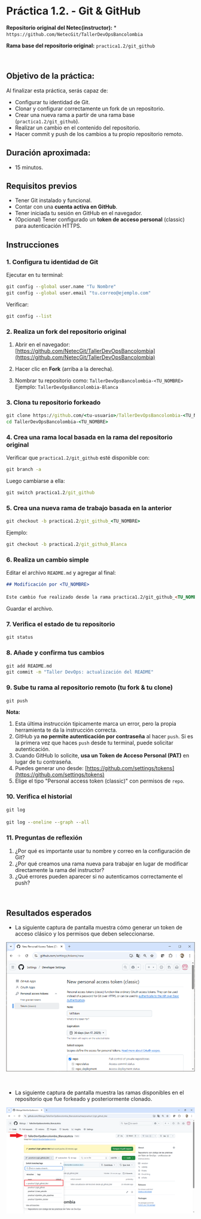 # Práctica 1.2. - Git & GitHub

**Repositorio original del Netec(instructor):**
	* `https://github.com/NetecGit/TallerDevOpsBancolombia`
	
**Rama base del repositorio original:**
`practica1.2/git_github`


<br/>

## Objetivo de la práctica:

Al finalizar esta práctica, serás capaz de:

- Configurar tu identidad de Git.
- Clonar y configurar correctamente un fork de un repositorio.
- Crear una nueva rama a partir de una rama base (`practica1.2/git_github`).
- Realizar un cambio en el contenido del repositorio.
- Hacer commit y push de los cambios a tu propio repositorio remoto.

## Duración aproximada:
- 15 minutos.

## Requisitos previos

- Tener Git instalado y funcional.
- Contar con una **cuenta activa en GitHub**.
- Tener iniciada tu sesión en GitHub en el navegador.
- (Opcional) Tener configurado un **token de acceso personal** (classic) para autenticación HTTPS.

## Instrucciones

### 1. Configura tu identidad de Git

Ejecutar en tu terminal:

```cmd
git config --global user.name "Tu Nombre"
git config --global user.email "tu.correo@ejemplo.com"
```

Verificar:

```cmd
git config --list
```


### 2. Realiza un fork del repositorio original

1. Abrir en el navegador:
	[https://github.com/NetecGit/TallerDevOpsBancolombia](https://github.com/NetecGit/TallerDevOpsBancolombia)

2. Hacer clic en **Fork** (arriba a la derecha).

3. Nombrar tu repositorio como:
   `TallerDevOpsBancolombia-<TU_NOMBRE>`
   Ejemplo: `TallerDevOpsBancolombia-Blanca`


### 3. Clona tu repositorio forkeado

```cmd
git clone https://github.com/<tu-usuario>/TallerDevOpsBancolombia-<TU_NOMBRE>.git
cd TallerDevOpsBancolombia-<TU_NOMBRE>
```

### 4. Crea una rama local basada en la rama del repositorio original

Verificar que `practica1.2/git_github` esté disponible con:

```cmd
git branch -a
```

Luego cambiarse a ella:

```cmd
git switch practica1.2/git_github  
```

### 5. Crea una nueva rama de trabajo basada en la anterior

```cmd
git checkout -b practica1.2/git_github_<TU_NOMBRE>
```

Ejemplo:

```cmd
git checkout -b practica1.2/git_github_Blanca
```

### 6. Realiza un cambio simple

Editar el archivo `README.md` y agregar al final:

```markdown
## Modificación por <TU_NOMBRE>

Este cambio fue realizado desde la rama practica1.2/git_github_<TU_NOMBRE> para simular un flujo de integración continua.
```

Guardar el archivo.

### 7. Verifica el estado de tu repositorio

```cmd
git status
```
 
### 8. Añade y confirma tus cambios

```cmd
git add README.md
git commit -m "Taller DevOps: actualización del README"
```

### 9. Sube tu rama al repositorio remoto (tu fork & tu clone)

```cmd
git push 
```

**Nota:** 
1. Esta última instrucción tipicamente marca un error, pero la propia herramienta te da la instrucción correcta.
2. GitHub ya **no permite autenticación por contraseña** al hacer `push`. Si es la primera vez que haces `push` desde tu terminal, puede solicitar autenticación.
3. Cuando GitHub lo solicite, **usa un Token de Acceso Personal (PAT)** en lugar de tu contraseña.
4. Puedes generar uno desde: [https://github.com/settings/tokens](https://github.com/settings/tokens)
5. Elige el tipo "Personal access token (classic)" con permisos de `repo`.


### 10. Verifica el historial

```cmd
git log

git log --oneline --graph --all
```


### 11. Preguntas de reflexión

1. ¿Por qué es importante usar tu nombre y correo en la configuración de Git?
2. ¿Por qué creamos una rama nueva para trabajar en lugar de modificar directamente la rama del instructor?
3. ¿Qué errores pueden aparecer si no autenticamos correctamente el push?


<br/>

## Resultados esperados

* La siguiente captura de pantalla muestra cómo generar un token de acceso clásico y los permisos que deben seleccionarse.

![Tokens](../images/i10.png)

<br/>

* La siguiente captura de pantalla muestra las ramas disponibles en el repositorio que fue forkeado y posteriormente clonado.

![Tokens](../images/i11.png)

